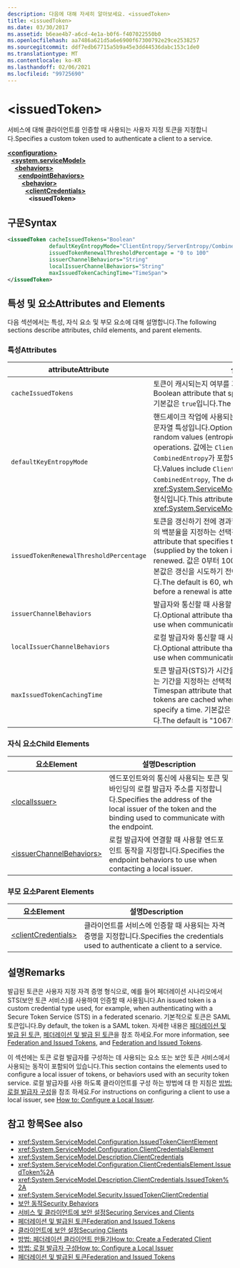 ```yaml
---
description: 다음에 대해 자세히 알아보세요. <issuedToken>
title: <issuedToken>
ms.date: 03/30/2017
ms.assetid: b6eae4b7-a6cd-4e1a-b0f6-f407022550b0
ms.openlocfilehash: aa7486a621d5a6e6900f67300792e29ce2538257
ms.sourcegitcommit: ddf7edb67715a5b9a45e3dd44536dabc153c1de0
ms.translationtype: MT
ms.contentlocale: ko-KR
ms.lasthandoff: 02/06/2021
ms.locfileid: "99725690"
---
```

# \<issuedToken>

<span data-ttu-id="391ee-102">서비스에 대해 클라이언트를 인증할 때 사용되는 사용자 지정 토큰을 지정합니다.</span><span class="sxs-lookup"><span data-stu-id="391ee-102">Specifies a custom token used to authenticate a client to a service.</span></span>  
  
[**\<configuration>**](../configuration-element.md)\
&nbsp;&nbsp;[**\<system.serviceModel>**](system-servicemodel.md)\
&nbsp;&nbsp;&nbsp;&nbsp;[**\<behaviors>**](behaviors.md)\
&nbsp;&nbsp;&nbsp;&nbsp;&nbsp;&nbsp;[**\<endpointBehaviors>**](endpointbehaviors.md)\
&nbsp;&nbsp;&nbsp;&nbsp;&nbsp;&nbsp;&nbsp;&nbsp;[**\<behavior>**](behavior-of-endpointbehaviors.md)\
&nbsp;&nbsp;&nbsp;&nbsp;&nbsp;&nbsp;&nbsp;&nbsp;&nbsp;&nbsp;[**\<clientCredentials>**](clientcredentials.md)\
&nbsp;&nbsp;&nbsp;&nbsp;&nbsp;&nbsp;&nbsp;&nbsp;&nbsp;&nbsp;&nbsp;&nbsp;**\<issuedToken>**  
  
## <a name="syntax"></a><span data-ttu-id="391ee-103">구문</span><span class="sxs-lookup"><span data-stu-id="391ee-103">Syntax</span></span>  
  
```xml  
<issuedToken cacheIssuedTokens="Boolean"
             defaultKeyEntropyMode="ClientEntropy/ServerEntropy/CombinedEntropy"
             issuedTokenRenewalThresholdPercentage = "0 to 100"
             issuerChannelBehaviors="String"
             localIssuerChannelBehaviors="String"
             maxIssuedTokenCachingTime="TimeSpan">
</issuedToken>
```  
  
## <a name="attributes-and-elements"></a><span data-ttu-id="391ee-104">특성 및 요소</span><span class="sxs-lookup"><span data-stu-id="391ee-104">Attributes and Elements</span></span>  

 <span data-ttu-id="391ee-105">다음 섹션에서는 특성, 자식 요소 및 부모 요소에 대해 설명합니다.</span><span class="sxs-lookup"><span data-stu-id="391ee-105">The following sections describe attributes, child elements, and parent elements.</span></span>  
  
### <a name="attributes"></a><span data-ttu-id="391ee-106">특성</span><span class="sxs-lookup"><span data-stu-id="391ee-106">Attributes</span></span>  
  
|<span data-ttu-id="391ee-107">attribute</span><span class="sxs-lookup"><span data-stu-id="391ee-107">Attribute</span></span>|<span data-ttu-id="391ee-108">설명</span><span class="sxs-lookup"><span data-stu-id="391ee-108">Description</span></span>|  
|---------------|-----------------|  
|`cacheIssuedTokens`|<span data-ttu-id="391ee-109">토큰이 캐시되는지 여부를 지정하는 선택적 부울 특성입니다.</span><span class="sxs-lookup"><span data-stu-id="391ee-109">Optional Boolean attribute that specifies whether tokens are cached.</span></span> <span data-ttu-id="391ee-110">기본값은 `true`입니다.</span><span class="sxs-lookup"><span data-stu-id="391ee-110">The default is `true`.</span></span>|  
|`defaultKeyEntropyMode`|<span data-ttu-id="391ee-111">핸드셰이크 작업에 사용되는 임의의 값(엔트로피)을 지정하는 선택적 문자열 특성입니다.</span><span class="sxs-lookup"><span data-stu-id="391ee-111">Optional string attribute that specifies which random values (entropies) are used for handshake operations.</span></span> <span data-ttu-id="391ee-112">값에는 `ClientEntropy`, `ServerEntropy` 및 `CombinedEntropy`가 포함되며, 기본값은 `CombinedEntropy`입니다.</span><span class="sxs-lookup"><span data-stu-id="391ee-112">Values include `ClientEntropy`, `ServerEntropy`, and `CombinedEntropy`, The default is `CombinedEntropy`.</span></span> <span data-ttu-id="391ee-113">이 특성은 <xref:System.ServiceModel.Security.SecurityKeyEntropyMode> 형식입니다.</span><span class="sxs-lookup"><span data-stu-id="391ee-113">This attribute is of type <xref:System.ServiceModel.Security.SecurityKeyEntropyMode>.</span></span>|  
|`issuedTokenRenewalThresholdPercentage`|<span data-ttu-id="391ee-114">토큰을 갱신하기 전에 경과할 수 있는 유효한 기간(토큰 발급자가 제공)의 백분율을 지정하는 선택적 정수 특성입니다.</span><span class="sxs-lookup"><span data-stu-id="391ee-114">Optional integer attribute that specifies the percentage of a valid time frame (supplied by the token issuer) that can pass before a token is renewed.</span></span> <span data-ttu-id="391ee-115">값은 0부터 100까지이며,</span><span class="sxs-lookup"><span data-stu-id="391ee-115">Values are from 0 to 100.</span></span> <span data-ttu-id="391ee-116">기본값은 갱신을 시도하기 전에 60%의 시간 경과를 지정하는 60입니다.</span><span class="sxs-lookup"><span data-stu-id="391ee-116">The default is 60, which specifies 60% of the time passes before a renewal is attempted.</span></span>|  
|`issuerChannelBehaviors`|<span data-ttu-id="391ee-117">발급자와 통신할 때 사용할 채널 동작을 지정하는 선택적 특성입니다.</span><span class="sxs-lookup"><span data-stu-id="391ee-117">Optional attribute that specifies the channel behaviors to use when communicating with the issuer.</span></span>|  
|`localIssuerChannelBehaviors`|<span data-ttu-id="391ee-118">로컬 발급자와 통신할 때 사용할 채널 동작을 지정하는 선택적 특성입니다.</span><span class="sxs-lookup"><span data-stu-id="391ee-118">Optional attribute that specifies the channel behaviors to use when communicating with the local issuer.</span></span>|  
|`maxIssuedTokenCachingTime`|<span data-ttu-id="391ee-119">토큰 발급자(STS)가 시간을 지정하지 않은 경우 발급된 토큰이 캐시되는 기간을 지정하는 선택적 Timespan 특성입니다.</span><span class="sxs-lookup"><span data-stu-id="391ee-119">Optional Timespan attribute that specifies the duration that issued tokens are cached when the token issuer (an STS) does not specify a time.</span></span> <span data-ttu-id="391ee-120">기본값은 "10675199.02:48:05.4775807"입니다.</span><span class="sxs-lookup"><span data-stu-id="391ee-120">The default is "10675199.02:48:05.4775807."</span></span>|  
  
### <a name="child-elements"></a><span data-ttu-id="391ee-121">자식 요소</span><span class="sxs-lookup"><span data-stu-id="391ee-121">Child Elements</span></span>  
  
|<span data-ttu-id="391ee-122">요소</span><span class="sxs-lookup"><span data-stu-id="391ee-122">Element</span></span>|<span data-ttu-id="391ee-123">설명</span><span class="sxs-lookup"><span data-stu-id="391ee-123">Description</span></span>|  
|-------------|-----------------|  
|[\<localIssuer>](localissuer.md)|<span data-ttu-id="391ee-124">엔드포인트와의 통신에 사용되는 토큰 및 바인딩의 로컬 발급자 주소를 지정합니다.</span><span class="sxs-lookup"><span data-stu-id="391ee-124">Specifies the address of the local issuer of the token and the binding used to communicate with the endpoint.</span></span>|  
|[\<issuerChannelBehaviors>](issuerchannelbehaviors-element.md)|<span data-ttu-id="391ee-125">로컬 발급자에 연결할 때 사용할 엔드포인트 동작을 지정합니다.</span><span class="sxs-lookup"><span data-stu-id="391ee-125">Specifies the endpoint behaviors to use when contacting a local issuer.</span></span>|  
  
### <a name="parent-elements"></a><span data-ttu-id="391ee-126">부모 요소</span><span class="sxs-lookup"><span data-stu-id="391ee-126">Parent Elements</span></span>  
  
|<span data-ttu-id="391ee-127">요소</span><span class="sxs-lookup"><span data-stu-id="391ee-127">Element</span></span>|<span data-ttu-id="391ee-128">설명</span><span class="sxs-lookup"><span data-stu-id="391ee-128">Description</span></span>|  
|-------------|-----------------|  
|[\<clientCredentials>](clientcredentials.md)|<span data-ttu-id="391ee-129">클라이언트를 서비스에 인증할 때 사용되는 자격 증명을 지정합니다.</span><span class="sxs-lookup"><span data-stu-id="391ee-129">Specifies the credentials used to authenticate a client to a service.</span></span>|  
  
## <a name="remarks"></a><span data-ttu-id="391ee-130">설명</span><span class="sxs-lookup"><span data-stu-id="391ee-130">Remarks</span></span>  

 <span data-ttu-id="391ee-131">발급된 토큰은 사용자 지정 자격 증명 형식으로, 예를 들어 페더레이션 시나리오에서 STS(보안 토큰 서비스)를 사용하여 인증할 때 사용됩니다.</span><span class="sxs-lookup"><span data-stu-id="391ee-131">An issued token is a custom credential type used, for example, when authenticating with a Secure Token Service (STS) in a federated scenario.</span></span> <span data-ttu-id="391ee-132">기본적으로 토큰은 SAML 토큰입니다.</span><span class="sxs-lookup"><span data-stu-id="391ee-132">By default, the token is a SAML token.</span></span> <span data-ttu-id="391ee-133">자세한 내용은 [페더레이션 및 발급 된 토큰](../../../wcf/feature-details/federation-and-issued-tokens.md), [페더레이션 및 발급 된 토큰](../../../wcf/feature-details/federation-and-issued-tokens.md)을 참조 하세요.</span><span class="sxs-lookup"><span data-stu-id="391ee-133">For more information, see [Federation and Issued Tokens](../../../wcf/feature-details/federation-and-issued-tokens.md), and [Federation and Issued Tokens](../../../wcf/feature-details/federation-and-issued-tokens.md).</span></span>  
  
 <span data-ttu-id="391ee-134">이 섹션에는 토큰 로컬 발급자를 구성하는 데 사용되는 요소 또는 보안 토큰 서비스에서 사용되는 동작이 포함되어 있습니다.</span><span class="sxs-lookup"><span data-stu-id="391ee-134">This section contains the elements used to configure a local issuer of tokens, or behaviors used with an security token service.</span></span> <span data-ttu-id="391ee-135">로컬 발급자를 사용 하도록 클라이언트를 구성 하는 방법에 대 한 지침은 [방법: 로컬 발급자 구성](../../../wcf/feature-details/how-to-configure-a-local-issuer.md)을 참조 하세요.</span><span class="sxs-lookup"><span data-stu-id="391ee-135">For instructions on configuring a client to use a local issuer, see [How to: Configure a Local Issuer](../../../wcf/feature-details/how-to-configure-a-local-issuer.md).</span></span>  
  
## <a name="see-also"></a><span data-ttu-id="391ee-136">참고 항목</span><span class="sxs-lookup"><span data-stu-id="391ee-136">See also</span></span>

- <xref:System.ServiceModel.Configuration.IssuedTokenClientElement>
- <xref:System.ServiceModel.Configuration.ClientCredentialsElement>
- <xref:System.ServiceModel.Description.ClientCredentials>
- <xref:System.ServiceModel.Configuration.ClientCredentialsElement.IssuedToken%2A>
- <xref:System.ServiceModel.Description.ClientCredentials.IssuedToken%2A>
- <xref:System.ServiceModel.Security.IssuedTokenClientCredential>
- [<span data-ttu-id="391ee-137">보안 동작</span><span class="sxs-lookup"><span data-stu-id="391ee-137">Security Behaviors</span></span>](../../../wcf/feature-details/security-behaviors-in-wcf.md)
- [<span data-ttu-id="391ee-138">서비스 및 클라이언트에 보안 설정</span><span class="sxs-lookup"><span data-stu-id="391ee-138">Securing Services and Clients</span></span>](../../../wcf/feature-details/securing-services-and-clients.md)
- [<span data-ttu-id="391ee-139">페더레이션 및 발급된 토큰</span><span class="sxs-lookup"><span data-stu-id="391ee-139">Federation and Issued Tokens</span></span>](../../../wcf/feature-details/federation-and-issued-tokens.md)
- [<span data-ttu-id="391ee-140">클라이언트에 보안 설정</span><span class="sxs-lookup"><span data-stu-id="391ee-140">Securing Clients</span></span>](../../../wcf/securing-clients.md)
- [<span data-ttu-id="391ee-141">방법: 페더레이션 클라이언트 만들기</span><span class="sxs-lookup"><span data-stu-id="391ee-141">How to: Create a Federated Client</span></span>](../../../wcf/feature-details/how-to-create-a-federated-client.md)
- [<span data-ttu-id="391ee-142">방법: 로컬 발급자 구성</span><span class="sxs-lookup"><span data-stu-id="391ee-142">How to: Configure a Local Issuer</span></span>](../../../wcf/feature-details/how-to-configure-a-local-issuer.md)
- [<span data-ttu-id="391ee-143">페더레이션 및 발급된 토큰</span><span class="sxs-lookup"><span data-stu-id="391ee-143">Federation and Issued Tokens</span></span>](../../../wcf/feature-details/federation-and-issued-tokens.md)
